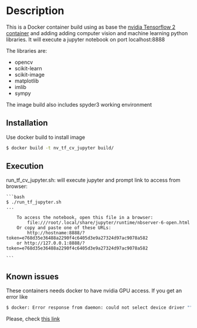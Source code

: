 # Description

This is a Docker container build using as base the [nvidia Tensorflow 2 container](https://ngc.nvidia.com/catalog/containers/nvidia:tensorflow "") and adding 
adding computer vision and machine learning python libraries. It will execute a jupyter notebook on port localhost:8888

The libraries are:

* opencv
* scikit-learn
* scikit-image
* matplotlib
* imlib
* sympy

The image build also includes spyder3 working environment

## Installation

Use docker build to install image

```bash
$ docker build -t nv_tf_cv_jupyter build/
```

## Execution
run_tf_cv_jupyter.sh: will execute jupyter and prompt link to access from browser:

    ```bash
    $ ./run_tf_jupyter.sh 
    ...
        
        To access the notebook, open this file in a browser:
            file:///root/.local/share/jupyter/runtime/nbserver-6-open.html
        Or copy and paste one of these URLs:
            http://hostname:8888/?token=e768d35e36488a2290f4c6405d3e9a27324d97ac9078a582
        or http://127.0.0.1:8888/?token=e768d35e36488a2290f4c6405d3e9a27324d97ac9078a582

    ```
    
## Known issues

These containers needs docker to have nvidia GPU access. If you get an error like

``` bash
$ docker: Error response from daemon: could not select device driver "" with capabilities: [[gpu]]
```
Please, check [this link](https://docs.nvidia.com/datacenter/cloud-native/container-toolkit/install-guide.html#docker "")
